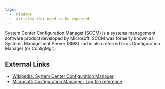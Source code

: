 ```yaml
---
tags:
  -  Windows
  -  Articles that need to be expanded
---
```

System Center Configuration Manager (SCCM) is a systems management software
product developed by Microsoft. SCCM was formerly known as Systems Management
Server (SMS) and is also referred to as Configuration Manager (or ConfigMgr).

## External Links

* [Wikipedia: System Center Configuration Manager](https://en.wikipedia.org/wiki/System_Center_Configuration_Manager)
* [Microsoft: Configuration Manager - Log file reference](https://learn.microsoft.com/en-us/mem/configmgr/core/plan-design/hierarchy/log-files)
